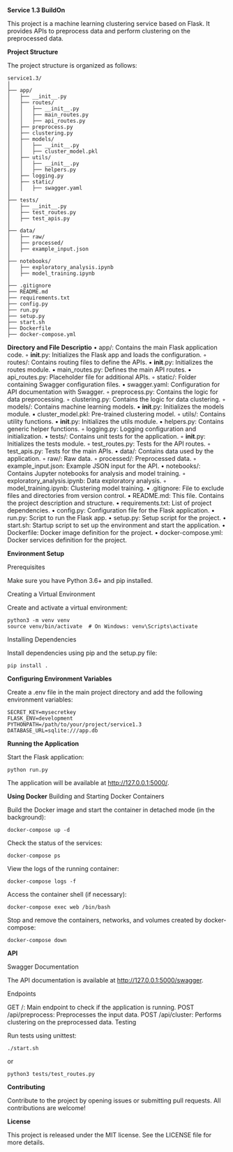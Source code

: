 **Service 1.3 BuildOn**

This project is a machine learning clustering service based on Flask. It provides APIs to preprocess data and perform clustering on the preprocessed data.

**Project Structure**

The project structure is organized as follows:


```
service1.3/
│
├── app/
│   ├── __init__.py
│   ├── routes/
│   │   ├── __init__.py
│   │   ├── main_routes.py
│   │   ├── api_routes.py
│   ├── preprocess.py
│   ├── clustering.py
│   ├── models/
│   │   ├── __init__.py
│   │   ├── cluster_model.pkl
│   ├── utils/
│   │   ├── __init__.py
│   │   ├── helpers.py
│   ├── logging.py
│   ├── static/
│   │   ├── swagger.yaml
│
├── tests/
│   ├── __init__.py
│   ├── test_routes.py
│   ├── test_apis.py
│
├── data/
│   ├── raw/
│   ├── processed/
│   ├── example_input.json
│
├── notebooks/
│   ├── exploratory_analysis.ipynb
│   ├── model_training.ipynb
│
├── .gitignore
├── README.md
├── requirements.txt
├── config.py
├── run.py
├── setup.py
├── start.sh
├── Dockerfile
├── docker-compose.yml

```


**Directory and File Descriptio**
    • app/: Contains the main Flask application code.
        ◦ __init__.py: Initializes the Flask app and loads the configuration.
        ◦ routes/: Contains routing files to define the APIs.
            ▪ __init__.py: Initializes the routes module.
            ▪ main_routes.py: Defines the main API routes.
            ▪ api_routes.py: Placeholder file for additional APIs.
        ◦ static/: Folder containing Swagger configuration files.
            ▪ swagger.yaml: Configuration for API documentation with Swagger.
        ◦ preprocess.py: Contains the logic for data preprocessing.
        ◦ clustering.py: Contains the logic for data clustering.
        ◦ models/: Contains machine learning models.
            ▪ __init__.py: Initializes the models module.
            ▪ cluster_model.pkl: Pre-trained clustering model.
        ◦ utils/: Contains utility functions.
            ▪ __init__.py: Initializes the utils module.
            ▪ helpers.py: Contains generic helper functions.
        ◦ logging.py: Logging configuration and initialization.
    • tests/: Contains unit tests for the application.
        ◦ __init__.py: Initializes the tests module.
        ◦ test_routes.py: Tests for the API routes.
        ◦ test_apis.py: Tests for the main APIs.
    • data/: Contains data used by the application.
        ◦ raw/: Raw data.
        ◦ processed/: Preprocessed data.
        ◦ example_input.json: Example JSON input for the API.
    • notebooks/: Contains Jupyter notebooks for analysis and model training.
        ◦ exploratory_analysis.ipynb: Data exploratory analysis.
        ◦ model_training.ipynb: Clustering model training.
    • .gitignore: File to exclude files and directories from version control.
    • README.md: This file. Contains the project description and structure.
    • requirements.txt: List of project dependencies.
    • config.py: Configuration file for the Flask application.
    • run.py: Script to run the Flask app.
    • setup.py: Setup script for the project.
    • start.sh: Startup script to set up the environment and start the application.
    • Dockerfile: Docker image definition for the project.
    • docker-compose.yml: Docker services definition for the project.

**Environment Setup**

Prerequisites

Make sure you have Python 3.6+ and pip installed.

Creating a Virtual Environment

Create and activate a virtual environment:

```
python3 -m venv venv
source venv/bin/activate  # On Windows: venv\Scripts\activate
```
Installing Dependencies

Install dependencies using pip and the setup.py file:

```
pip install .
```
**Configuring Environment Variables**

Create a .env file in the main project directory and add the following environment variables:

```
SECRET_KEY=mysecretkey
FLASK_ENV=development
PYTHONPATH=/path/to/your/project/service1.3
DATABASE_URL=sqlite:///app.db
```
**Running the Application**

Start the Flask application:

```
python run.py
```
The application will be available at http://127.0.0.1:5000/.


**Using Docker**
Building and Starting Docker Containers

Build the Docker image and start the container in detached mode (in the background):

```
docker-compose up -d
```
Check the status of the services:

```
docker-compose ps
```
View the logs of the running container:

```
docker-compose logs -f
```
Access the container shell (if necessary):

```
docker-compose exec web /bin/bash
```

Stop and remove the containers, networks, and volumes created by docker-compose:
```
docker-compose down
```
**API**

Swagger Documentation

The API documentation is available at http://127.0.0.1:5000/swagger.

Endpoints

GET /: Main endpoint to check if the application is running.
POST /api/preprocess: Preprocesses the input data.
POST /api/cluster: Performs clustering on the preprocessed data.
Testing

Run tests using unittest:

```
./start.sh

```
or

```
python3 tests/test_routes.py

```
**Contributing**

Contribute to the project by opening issues or submitting pull requests. All contributions are welcome!


**License**

This project is released under the MIT license. See the LICENSE file for more details.
